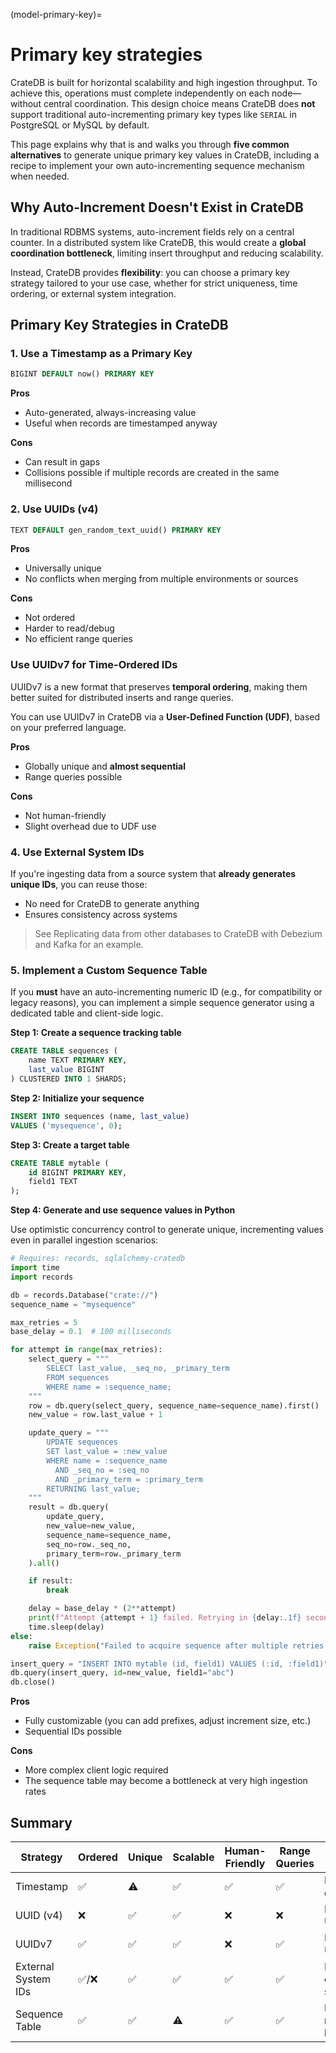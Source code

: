 (model-primary-key)=
# Primary key strategies

CrateDB is built for horizontal scalability and high ingestion throughput. To achieve this, operations must complete independently on each node—without central coordination. This design choice means CrateDB does **not** support traditional auto-incrementing primary key types like `SERIAL` in PostgreSQL or MySQL by default.

This page explains why that is and walks you through **five common alternatives** to generate unique primary key values in CrateDB, including a recipe to implement your own auto-incrementing sequence mechanism when needed.

## Why Auto-Increment Doesn't Exist in CrateDB

In traditional RDBMS systems, auto-increment fields rely on a central counter. In a distributed system like CrateDB, this would create a **global coordination bottleneck**, limiting insert throughput and reducing scalability.

Instead, CrateDB provides **flexibility**: you can choose a primary key strategy tailored to your use case, whether for strict uniqueness, time ordering, or external system integration.

## Primary Key Strategies in CrateDB

### 1. Use a Timestamp as a Primary Key

```sql
BIGINT DEFAULT now() PRIMARY KEY
```

**Pros**

* Auto-generated, always-increasing value
* Useful when records are timestamped anyway

**Cons**

* Can result in gaps
* Collisions possible if multiple records are created in the same millisecond

### 2. Use UUIDs (v4)

```sql
TEXT DEFAULT gen_random_text_uuid() PRIMARY KEY
```

**Pros**

* Universally unique
* No conflicts when merging from multiple environments or sources

**Cons**

* Not ordered
* Harder to read/debug
* No efficient range queries

### Use UUIDv7 for Time-Ordered IDs

UUIDv7 is a new format that preserves **temporal ordering**, making them better suited for distributed inserts and range queries.

You can use UUIDv7 in CrateDB via a **User-Defined Function (UDF)**, based on your preferred language.

**Pros**

* Globally unique and **almost sequential**
* Range queries possible

**Cons**

* Not human-friendly
* Slight overhead due to UDF use

### 4. Use External System IDs

If you're ingesting data from a source system that **already generates unique IDs**, you can reuse those:

* No need for CrateDB to generate anything
* Ensures consistency across systems

> See Replicating data from other databases to CrateDB with Debezium and Kafka for an example.

### 5. Implement a Custom Sequence Table

If you **must** have an auto-incrementing numeric ID (e.g., for compatibility or legacy reasons), you can implement a simple sequence generator using a dedicated table and client-side logic.

**Step 1: Create a sequence tracking table**

```sql
CREATE TABLE sequences (
    name TEXT PRIMARY KEY,
    last_value BIGINT
) CLUSTERED INTO 1 SHARDS;
```

**Step 2: Initialize your sequence**

```sql
INSERT INTO sequences (name, last_value)
VALUES ('mysequence', 0);
```

**Step 3: Create a target table**

```sql
CREATE TABLE mytable (
    id BIGINT PRIMARY KEY,
    field1 TEXT
);
```

**Step 4: Generate and use sequence values in Python**

Use optimistic concurrency control to generate unique, incrementing values even in parallel ingestion scenarios:

```python
# Requires: records, sqlalchemy-cratedb
import time
import records

db = records.Database("crate://")
sequence_name = "mysequence"

max_retries = 5
base_delay = 0.1  # 100 milliseconds

for attempt in range(max_retries):
    select_query = """
        SELECT last_value, _seq_no, _primary_term
        FROM sequences
        WHERE name = :sequence_name;
    """
    row = db.query(select_query, sequence_name=sequence_name).first()
    new_value = row.last_value + 1

    update_query = """
        UPDATE sequences
        SET last_value = :new_value
        WHERE name = :sequence_name
          AND _seq_no = :seq_no
          AND _primary_term = :primary_term
        RETURNING last_value;
    """
    result = db.query(
        update_query,
        new_value=new_value,
        sequence_name=sequence_name,
        seq_no=row._seq_no,
        primary_term=row._primary_term
    ).all()

    if result:
        break

    delay = base_delay * (2**attempt)
    print(f"Attempt {attempt + 1} failed. Retrying in {delay:.1f} seconds...")
    time.sleep(delay)
else:
    raise Exception("Failed to acquire sequence after multiple retries.")

insert_query = "INSERT INTO mytable (id, field1) VALUES (:id, :field1)"
db.query(insert_query, id=new_value, field1="abc")
db.close()
```

**Pros**

* Fully customizable (you can add prefixes, adjust increment size, etc.)
* Sequential IDs possible

**Cons**

* More complex client logic required
* The sequence table may become a bottleneck at very high ingestion rates

## Summary

| Strategy            | Ordered | Unique | Scalable | Human-Friendly | Range Queries | Notes                |
| ------------------- | ------- | ------ | -------- | -------------- | ------------- | -------------------- |
| Timestamp           | ✅       | ⚠️     | ✅        | ✅              | ✅             | Potential collisions |
| UUID (v4)           | ❌       | ✅      | ✅        | ❌              | ❌             | Default UUIDs        |
| UUIDv7              | ✅       | ✅      | ✅        | ❌              | ✅             | Requires UDF         |
| External System IDs | ✅/❌     | ✅      | ✅        | ✅              | ✅             | Depends on source    |
| Sequence Table      | ✅       | ✅      | ⚠️       | ✅              | ✅             | Manual retry logic   |

